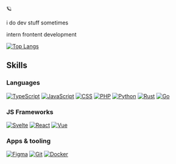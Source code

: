 🪐

i do dev stuff sometimes

intern frontent development

[![Top Langs](https://github-readme-stats.vercel.app/api/top-langs/?username=tijnjh&layout=compact&p)](https://github.com/anuraghazra/github-readme-stats)

## Skills

### Languages

[![TypeScript](https://skill-chips.vercel.app/v1/TypeScript?lvl=advanced)](https://www.typescriptlang.org/)
[![JavaScript](https://skill-chips.vercel.app/v1/JavaScript?lvl=advanced)](https://developer.mozilla.org/en-US/docs/Web/JavaScript)
[![CSS](https://skill-chips.vercel.app/v1/CSS?lvl=advanced)](https://developer.mozilla.org/en-US/docs/Web/CSS)
[![PHP](https://skill-chips.vercel.app/v1/PHP?lvl=intermediate)](https://www.php.net/)
[![Python](https://skill-chips.vercel.app/v1/Python?lvl=intermediate)](https://www.python.org/)
[![Rust](https://skill-chips.vercel.app/v1/Rust?lvl=beginner)](https://www.rust-lang.org/)
[![Go](https://skill-chips.vercel.app/v1/Go?lvl=beginner)](https://go.dev/)

### JS Frameworks

[![Svelte](https://skill-chips.vercel.app/v1/Svelte?lvl=advanced)](https://svelte.dev/)
[![React](https://skill-chips.vercel.app/v1/React?lvl=advanced)](https://react.dev/)
[![Vue](https://skill-chips.vercel.app/v1/Vue?lvl=advanced)](https://vuejs.org/)

### Apps & tooling

[![Figma](https://skill-chips.vercel.app/v1/Figma?lvl=advanced)](https://www.figma.com/)
[![Git](https://skill-chips.vercel.app/v1/Git?lvl=advanced)](https://git-scm.com/)
[![Docker](https://skill-chips.vercel.app/v1/Docker?lvl=intermediate)](https://www.docker.com/)


